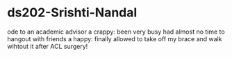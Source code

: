 # ds202-Srishti-Nandal
ode to an academic advisor
a crappy: been very busy had almost no time to hangout with friends
a happy: finally allowed to take off my brace and walk wihtout it after ACL surgery! 
